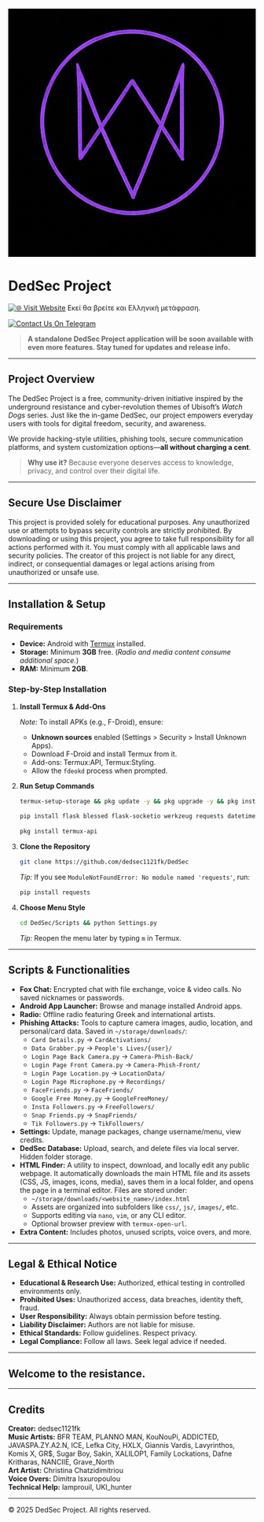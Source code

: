 ![Custom Purple Fox Logo](https://github.com/dedsec1121fk/DedSec/blob/f5fabcbd129e7cc233a728f78299a4db5abd00fb/Extra%20Content/Images/Custom%20Purple%20Fox%20Logo.png?raw=true)

# DedSec Project

[![🌐 Visit Website](https://img.shields.io/badge/Website-ded--sec.space-blue?style=for-the-badge)](https://www.ded-sec.space)
Εκεί θα βρείτε και Ελληνική μετάφραση.

[![Contact Us On Telegram](https://img.shields.io/badge/Telegram-Contact%20Us-blue?style=for-the-badge&logo=telegram)](https://t.me/dedsecproject)

> **A standalone DedSec Project application will be soon available with even more features. Stay tuned for updates and release info.**

---

## Project Overview

The DedSec Project is a free, community-driven initiative inspired by the underground resistance and cyber-revolution themes of Ubisoft’s *Watch Dogs* series. Just like the in-game DedSec, our project empowers everyday users with tools for digital freedom, security, and awareness.

We provide hacking-style utilities, phishing tools, secure communication platforms, and system customization options—**all without charging a cent**.

> **Why use it?** Because everyone deserves access to knowledge, privacy, and control over their digital life.

---

## Secure Use Disclaimer

This project is provided solely for educational purposes. Any unauthorized use or attempts to bypass security controls are strictly prohibited. By downloading or using this project, you agree to take full responsibility for all actions performed with it. You must comply with all applicable laws and security policies. The creator of this project is not liable for any direct, indirect, or consequential damages or legal actions arising from unauthorized or unsafe use.

---

## Installation & Setup

### Requirements

- **Device:** Android with [Termux](https://f-droid.org/) installed.
- **Storage:** Minimum **3GB** free. (_Radio and media content consume additional space._)
- **RAM:** Minimum **2GB**.

### Step-by-Step Installation

1. **Install Termux & Add-Ons**

   _Note:_ To install APKs (e.g., F-Droid), ensure:
   - **Unknown sources** enabled (Settings > Security > Install Unknown Apps).
   - Download F-Droid and install Termux from it.
   - Add-ons: Termux:API, Termux:Styling.
   - Allow the `fdeokd` process when prompted.

2. **Run Setup Commands**

   ```bash
   termux-setup-storage && pkg update -y && pkg upgrade -y && pkg install python git fzf nodejs openssh nano jq wget unzip curl proot openssl aapt rust cloudflared
   ```

   ```bash
   pip install flask blessed flask-socketio werkzeug requests datetime geopy pydub pycryptodome mutagen rust cryptography phonenumbers pycountry
   ```

   ```bash
   pkg install termux-api
   ```

3. **Clone the Repository**

   ```bash
   git clone https://github.com/dedsec1121fk/DedSec
   ```

   _Tip:_ If you see `ModuleNotFoundError: No module named 'requests'`, run:
   ```bash
   pip install requests
   ```

4. **Choose Menu Style**

   ```bash
   cd DedSec/Scripts && python Settings.py
   ```

   _Tip:_ Reopen the menu later by typing `m` in Termux.

---

## Scripts & Functionalities

- **Fox Chat:** Encrypted chat with file exchange, voice & video calls. No saved nicknames or passwords.
- **Android App Launcher:** Browse and manage installed Android apps.
- **Radio:** Offline radio featuring Greek and international artists.
- **Phishing Attacks:** Tools to capture camera images, audio, location, and personal/card data. Saved in `~/storage/downloads/`:
  - `Card Details.py` → `CardActivations/`
  - `Data Grabber.py` → `People's Lives/{user}/`
  - `Login Page Back Camera.py` → `Camera-Phish-Back/`
  - `Login Page Front Camera.py` → `Camera-Phish-Front/`
  - `Login Page Location.py` → `LocationData/`
  - `Login Page Microphone.py` → `Recordings/`
  - `FaceFriends.py` → `FaceFriends/`
  - `Google Free Money.py` → `GoogleFreeMoney/`
  - `Insta Followers.py` → `FreeFollowers/`
  - `Snap Friends.py` → `SnapFriends/`
  - `Tik Followers.py` → `TikFollowers/`
- **Settings:** Update, manage packages, change username/menu, view credits.
- **DedSec Database:** Upload, search, and delete files via local server. Hidden folder storage.
- **HTML Finder:** A utility to inspect, download, and locally edit any public webpage. It automatically downloads the main HTML file and its assets (CSS, JS, images, icons, media), saves them in a local folder, and opens the page in a terminal editor. Files are stored under:
  - `~/storage/downloads/<website_name>/index.html`
  - Assets are organized into subfolders like `css/`, `js/`, `images/`, etc.
  - Supports editing via `nano`, `vim`, or any CLI editor.
  - Optional browser preview with `termux-open-url`.
- **Extra Content:** Includes photos, unused scripts, voice overs, and more.

---

## Legal & Ethical Notice

- **Educational & Research Use:** Authorized, ethical testing in controlled environments only.
- **Prohibited Uses:** Unauthorized access, data breaches, identity theft, fraud.
- **User Responsibility:** Always obtain permission before testing.
- **Liability Disclaimer:** Authors are not liable for misuse.
- **Ethical Standards:** Follow guidelines. Respect privacy.
- **Legal Compliance:** Follow all laws. Seek legal advice if needed.

---

## Welcome to the resistance.

---

## Credits

**Creator:** dedsec1121fk  
**Music Artists:** BFR TEAM, PLANNO MAN, KouNouPi, ADDICTED, JAVASPA.ZY.A2.N, ICE, Lefka City, HXLX, Giannis Vardis, Lavyrinthos, Komis X, GR$, Sugar Boy, Sakin, XALILOP1, Family Lockations, Dafne Kritharas, NANCIIE, Grave_North  
**Art Artist:** Christina Chatzidimitriou  
**Voice Overs:** Dimitra Isxuropoulou  
**Technical Help:** lamprouil, UKI_hunter  

---

© 2025 DedSec Project. All rights reserved.